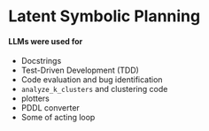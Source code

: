 # Latent Symbolic Planning






#### LLMs were used for
 - Docstrings
 - Test-Driven Development (TDD)
 - Code evaluation and bug identification
 - `analyze_k_clusters` and clustering code
 - plotters
 - PDDL converter
 - Some of acting loop
